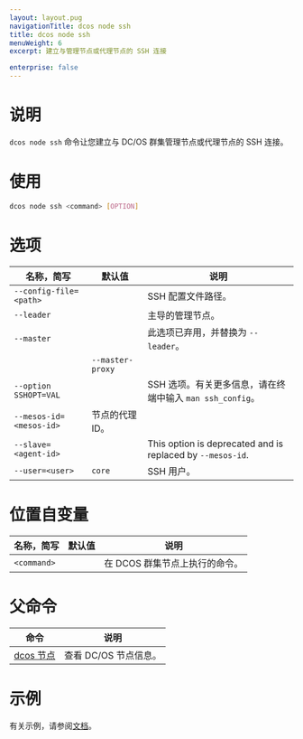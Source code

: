 ```yaml
---
layout: layout.pug
navigationTitle: dcos node ssh
title: dcos node ssh
menuWeight: 6
excerpt: 建立与管理节点或代理节点的 SSH 连接

enterprise: false
---
```



# 说明
`dcos node ssh` 命令让您建立与 DC/OS 群集管理节点或代理节点的 SSH 连接。

# 使用

```bash
dcos node ssh <command> [OPTION]
```

# 选项

| 名称，简写 | 默认值 | 说明 |
|---------|-------------|-------------|
| `--config-file=<path>` | | SSH 配置文件路径。|
| `--leader` | | 主导的管理节点。|
| `--master` | | 此选项已弃用，并替换为 `--leader`。|
| | `--master-proxy` | | 通过主节点代理 SSH 连接。从另外的网络访问 DC/OS 时，这非常有用。例如，在默认 AWS 配置中，私有代理无法从公共互联网访问。您可以使用该选项访问它们，这将通过可公开访问的管理节点代理 SSH 连接。|
| `--option SSHOPT=VAL` | | SSH 选项。有关更多信息，请在终端中输入 `man ssh_config`。| 
| `--mesos-id=<mesos-id>` | 节点的代理 ID。|
| `--slave=<agent-id>`   |             | This option is deprecated and is replaced by `--mesos-id`. |
| `--user=<user>`   |   `core` | SSH 用户。|

# 位置自变量

| 名称，简写 | 默认值 | 说明 |
|---------|-------------|-------------|
| `<command>` | | 在 DCOS 群集节点上执行的命令。|

# 父命令

| 命令 | 说明 |
|---------|-------------|
| [dcos 节点](/cn/1.11/cli/command-reference/dcos-node/) | 查看 DC/OS 节点信息。|

# 示例

有关示例，请参阅[文档](/cn/1.11/administering-clusters/sshcluster/)。
